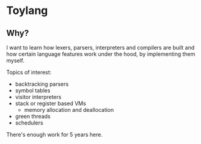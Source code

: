 Toylang
=======

Why?
----

I want to learn how lexers, parsers, interpreters and compilers are built and how certain language features work under the hood, by implementing them myself.

Topics of interest:

- backtracking parsers
- symbol tables
- visitor interpreters 
- stack or register based VMs
	- memory allocation and deallocation
- green threads
- schedulers

There's enough work for 5 years here.

